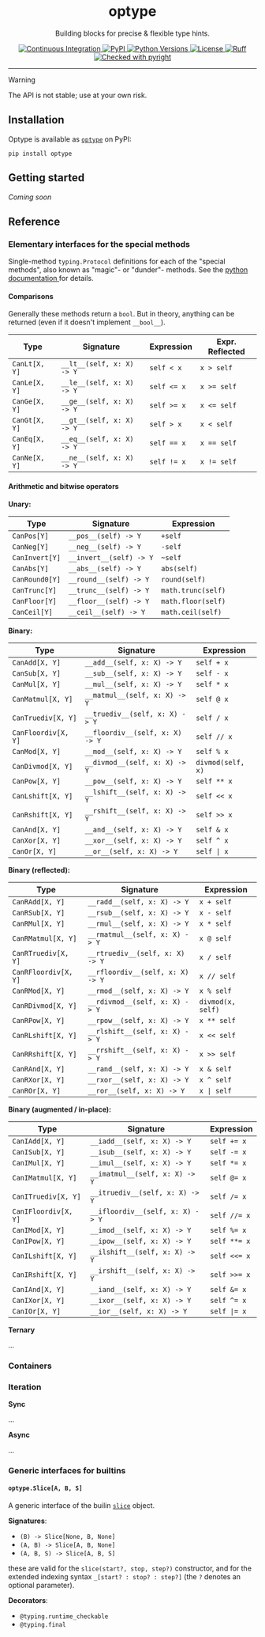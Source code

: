 <h1 align="center">optype</h1>

<p align="center">
    Building blocks for precise & flexible type hints.
</p>

<p align="center">
    <a href="https://github.com/jorenham/optype/actions?query=workflow%3ACI">
        <img
            alt="Continuous Integration"
            src="https://github.com/jorenham/optype/workflows/CI/badge.svg"
        />
    </a>
    <a href="https://pypi.org/project/optype/">
        <img
            alt="PyPI"
            src="https://img.shields.io/pypi/v/optype?style=flat"
        />
    </a>
    <a href="https://github.com/jorenham/optype">
        <img
            alt="Python Versions"
            src="https://img.shields.io/pypi/pyversions/optype?style=flat"
        />
    </a>
    <a href="https://github.com/jorenham/optype">
        <img
            alt="License"
            src="https://img.shields.io/github/license/jorenham/optype?style=flat"
        />
    </a>
    <a href="https://github.com/astral-sh/ruff">
        <img
            alt="Ruff"
            src="https://img.shields.io/endpoint?url=https://raw.githubusercontent.com/astral-sh/ruff/main/assets/badge/v2.json"
        >
    </a>
    <a href="https://github.com/microsoft/pyright">
        <img
            alt="Checked with pyright"
            src="https://microsoft.github.io/pyright/img/pyright_badge.svg"
        />
    </a>
</p>

---

> [!WARNING]
> The API is not stable; use at your own risk.


## Installation

Optype is available as [`optype`](https://pypi.org/project/optype/) on PyPI:

```shell
pip install optype
```

## Getting started

*Coming soon*


## Reference

### Elementary interfaces for the special methods

Single-method `typing.Protocol` definitions for each of the "special methods",
also known as "magic"- or "dunder"- methods. See the [python documentation
](https://docs.python.org/3/reference/datamodel.html#special-method-names) for
details.


####

#### Comparisons

Generally these methods return a `bool`. But in theory, anything can be
returned (even if it doesn't implement `__bool__`).


| Type           | Signature                  | Expression  | Expr. Reflected |
| -------------- | -------------------------- | ----------- | --------------- |
| `CanLt[X, Y]`  | `__lt__(self, x: X) -> Y`  | `self < x`  | `x > self`      |
| `CanLe[X, Y]`  | `__le__(self, x: X) -> Y`  | `self <= x` | `x >= self`     |
| `CanGe[X, Y]`  | `__ge__(self, x: X) -> Y`  | `self >= x` | `x <= self`     |
| `CanGt[X, Y]`  | `__gt__(self, x: X) -> Y`  | `self > x`  | `x < self`      |
| `CanEq[X, Y]`  | `__eq__(self, x: X) -> Y`  | `self == x` | `x == self`     |
| `CanNe[X, Y]`  | `__ne__(self, x: X) -> Y`  | `self != x` | `x != self`     |


#### Arithmetic and bitwise operators

**Unary:**

| Type           | Signature               | Expression         |
| -------------- | ----------------------- | ------------------ |
| `CanPos[Y]`    | `__pos__(self) -> Y`    | `+self`            |
| `CanNeg[Y]`    | `__neg__(self) -> Y`    | `-self`            |
| `CanInvert[Y]` | `__invert__(self) -> Y` | `~self`            |
| `CanAbs[Y]`    | `__abs__(self) -> Y`    | `abs(self)`        |
| `CanRound0[Y]` | `__round__(self) -> Y`  | `round(self)`      |
| `CanTrunc[Y]`  | `__trunc__(self) -> Y`  | `math.trunc(self)` |
| `CanFloor[Y]`  | `__floor__(self) -> Y`  | `math.floor(self)` |
| `CanCeil[Y]`   | `__ceil__(self) -> Y`   | `math.ceil(self)`  |


**Binary:**

| Type                | Signature                       | Expression        |
| ------------------- | ------------------------------- | ----------------- |
| `CanAdd[X, Y]`      | `__add__(self, x: X) -> Y`      | `self + x`        |
| `CanSub[X, Y]`      | `__sub__(self, x: X) -> Y`      | `self - x`        |
| `CanMul[X, Y]`      | `__mul__(self, x: X) -> Y`      | `self * x`        |
| `CanMatmul[X, Y]`   | `__matmul__(self, x: X) -> Y`   | `self @ x`        |
| `CanTruediv[X, Y]`  | `__truediv__(self, x: X) -> Y`  | `self / x`        |
| `CanFloordiv[X, Y]` | `__floordiv__(self, x: X) -> Y` | `self // x`       |
| `CanMod[X, Y]`      | `__mod__(self, x: X) -> Y`      | `self % x`        |
| `CanDivmod[X, Y]`   | `__divmod__(self, x: X) -> Y`   | `divmod(self, x)` |
| `CanPow[X, Y]`      | `__pow__(self, x: X) -> Y`      | `self ** x`       |
| `CanLshift[X, Y]`   | `__lshift__(self, x: X) -> Y`   | `self << x`       |
| `CanRshift[X, Y]`   | `__rshift__(self, x: X) -> Y`   | `self >> x`       |
| `CanAnd[X, Y]`      | `__and__(self, x: X) -> Y`      | `self & x`        |
| `CanXor[X, Y]`      | `__xor__(self, x: X) -> Y`      | `self ^ x`        |
| `CanOr[X, Y]`       | `__or__(self, x: X) -> Y`       | `self \| x`       |

<!-- TODO; implement separate binary round -->


**Binary (reflected):**


| Type                 | Signature                        | Expression        |
| -------------------- | -------------------------------- | ----------------- |
| `CanRAdd[X, Y]`      | `__radd__(self, x: X) -> Y`      | `x + self`        |
| `CanRSub[X, Y]`      | `__rsub__(self, x: X) -> Y`      | `x - self`        |
| `CanRMul[X, Y]`      | `__rmul__(self, x: X) -> Y`      | `x * self`        |
| `CanRMatmul[X, Y]`   | `__rmatmul__(self, x: X) -> Y`   | `x @ self`        |
| `CanRTruediv[X, Y]`  | `__rtruediv__(self, x: X) -> Y`  | `x / self`        |
| `CanRFloordiv[X, Y]` | `__rfloordiv__(self, x: X) -> Y` | `x // self`       |
| `CanRMod[X, Y]`      | `__rmod__(self, x: X) -> Y`      | `x % self`        |
| `CanRDivmod[X, Y]`   | `__rdivmod__(self, x: X) -> Y`   | `divmod(x, self)` |
| `CanRPow[X, Y]`      | `__rpow__(self, x: X) -> Y`      | `x ** self`       |
| `CanRLshift[X, Y]`   | `__rlshift__(self, x: X) -> Y`   | `x << self`       |
| `CanRRshift[X, Y]`   | `__rrshift__(self, x: X) -> Y`   | `x >> self`       |
| `CanRAnd[X, Y]`      | `__rand__(self, x: X) -> Y`      | `x & self`        |
| `CanRXor[X, Y]`      | `__rxor__(self, x: X) -> Y`      | `x ^ self`        |
| `CanROr[X, Y]`       | `__ror__(self, x: X) -> Y`       | `x \| self`       |


**Binary (augmented / in-place):**

| Type                 | Signature                        | Expression   |
| -------------------- | -------------------------------- | ------------ |
| `CanIAdd[X, Y]`      | `__iadd__(self, x: X) -> Y`      | `self += x`  |
| `CanISub[X, Y]`      | `__isub__(self, x: X) -> Y`      | `self -= x`  |
| `CanIMul[X, Y]`      | `__imul__(self, x: X) -> Y`      | `self *= x`  |
| `CanIMatmul[X, Y]`   | `__imatmul__(self, x: X) -> Y`   | `self @= x`  |
| `CanITruediv[X, Y]`  | `__itruediv__(self, x: X) -> Y`  | `self /= x`  |
| `CanIFloordiv[X, Y]` | `__ifloordiv__(self, x: X) -> Y` | `self //= x` |
| `CanIMod[X, Y]`      | `__imod__(self, x: X) -> Y`      | `self %= x`  |
| `CanIPow[X, Y]`      | `__ipow__(self, x: X) -> Y`      | `self **= x` |
| `CanILshift[X, Y]`   | `__ilshift__(self, x: X) -> Y`   | `self <<= x` |
| `CanIRshift[X, Y]`   | `__irshift__(self, x: X) -> Y`   | `self >>= x` |
| `CanIAnd[X, Y]`      | `__iand__(self, x: X) -> Y`      | `self &= x`  |
| `CanIXor[X, Y]`      | `__ixor__(self, x: X) -> Y`      | `self ^= x`  |
| `CanIOr[X, Y]`       | `__ior__(self, x: X) -> Y`       | `self \|= x` |


**Ternary**

<!-- TODO:  implement separate ternary pow -->
...

### Containers

<!-- TODO: CanContains, CanGetitem, CanSetitem, CanDelitem, CanMissing  -->


### Iteration

**Sync**

<!-- TODO -->
...

**Async**

<!-- TODO -->
...



### Generic interfaces for builtins

#### `optype.Slice[A, B, S]`

A generic interface of the builin
[`slice`](https://docs.python.org/3/library/functions.html#slice) object.

**Signatures**:

- `(B) -> Slice[None, B, None]`
- `(A, B) -> Slice[A, B, None]`
- `(A, B, S) -> Slice[A, B, S]`

these are valid for the `slice(start?, stop, step?)` constructor,
and for the extended indexing syntax `_[start? : stop? : step?]` (the `?`
denotes an optional parameter).

**Decorators**:
- `@typing.runtime_checkable`
- `@typing.final`
